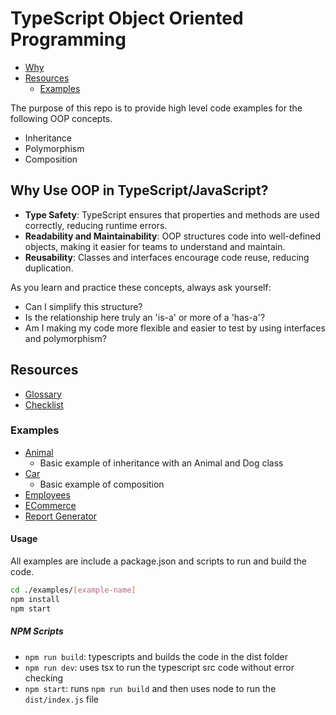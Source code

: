 # TypeScript Object Oriented Programming

- [Why](#why-use-oop-in-typescriptjavascript)
- [Resources](#resources)
  - [Examples](#examples)

The purpose of this repo is to provide high level code examples for the following OOP concepts.

- Inheritance
- Polymorphism
- Composition

## Why Use OOP in TypeScript/JavaScript?

- **Type Safety**: TypeScript ensures that properties and methods are used correctly, reducing runtime errors.
- **Readability and Maintainability**: OOP structures code into well-defined objects, making it easier for teams to understand and maintain.
- **Reusability**: Classes and interfaces encourage code reuse, reducing duplication.

As you learn and practice these concepts, always ask yourself:

- Can I simplify this structure?
- Is the relationship here truly an 'is-a' or more of a 'has-a'?
- Am I making my code more flexible and easier to test by using interfaces and polymorphism?

## Resources

- [Glossary](./glossary.md)
- [Checklist](./checklist.md)

### Examples

- [Animal](./examples/animal/)
  - Basic example of inheritance with an Animal and Dog class
- [Car](./examples/car/)
  - Basic example of composition
- [Employees](./examples/employees/)
- [ECommerce](./examples/ecommerce/)
- [Report Generator](./examples/report-generator/)

#### Usage

All examples are include a package.json and scripts to run and build the code.

```bash
cd ./examples/[example-name]
npm install
npm start
```

##### NPM Scripts

- `npm run build`: typescripts and builds the code in the dist folder
- `npm run dev`: uses tsx to run the typescript src code without error checking
- `npm start`: runs `npm run build` and then uses node to run the `dist/index.js` file
